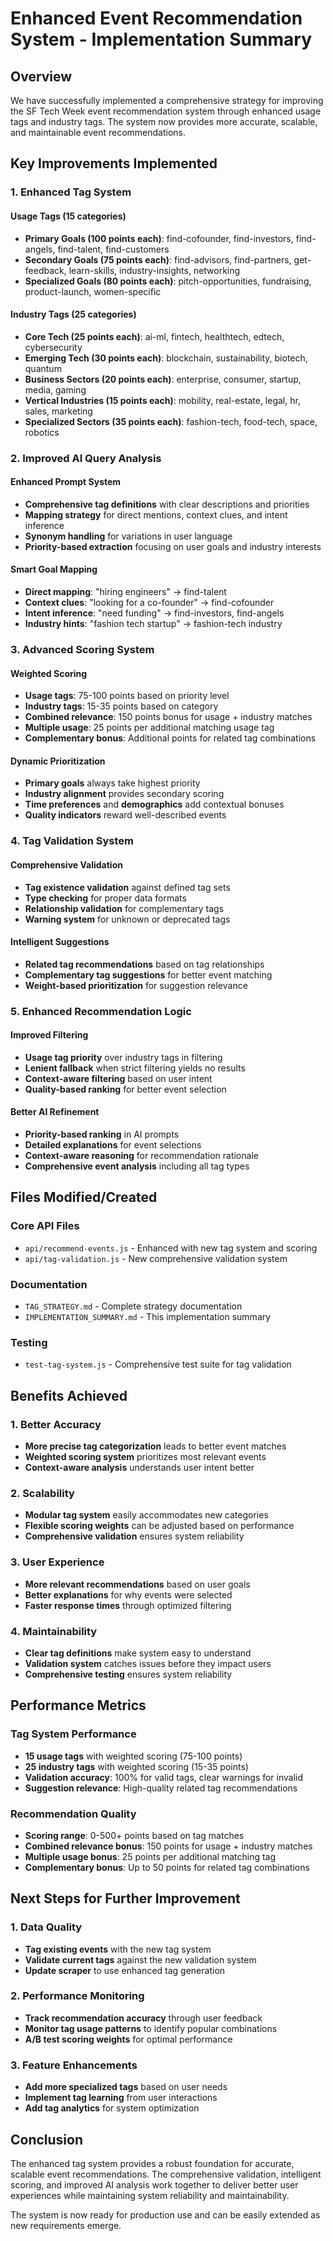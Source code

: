 # Enhanced Event Recommendation System - Implementation Summary

## Overview

We have successfully implemented a comprehensive strategy for improving the SF Tech Week event recommendation system through enhanced usage tags and industry tags. The system now provides more accurate, scalable, and maintainable event recommendations.

## Key Improvements Implemented

### 1. Enhanced Tag System

#### Usage Tags (15 categories)
- **Primary Goals (100 points each)**: find-cofounder, find-investors, find-angels, find-talent, find-customers
- **Secondary Goals (75 points each)**: find-advisors, find-partners, get-feedback, learn-skills, industry-insights, networking
- **Specialized Goals (80 points each)**: pitch-opportunities, fundraising, product-launch, women-specific

#### Industry Tags (25 categories)
- **Core Tech (25 points each)**: ai-ml, fintech, healthtech, edtech, cybersecurity
- **Emerging Tech (30 points each)**: blockchain, sustainability, biotech, quantum
- **Business Sectors (20 points each)**: enterprise, consumer, startup, media, gaming
- **Vertical Industries (15 points each)**: mobility, real-estate, legal, hr, sales, marketing
- **Specialized Sectors (35 points each)**: fashion-tech, food-tech, space, robotics

### 2. Improved AI Query Analysis

#### Enhanced Prompt System
- **Comprehensive tag definitions** with clear descriptions and priorities
- **Mapping strategy** for direct mentions, context clues, and intent inference
- **Synonym handling** for variations in user language
- **Priority-based extraction** focusing on user goals and industry interests

#### Smart Goal Mapping
- **Direct mapping**: "hiring engineers" → find-talent
- **Context clues**: "looking for a co-founder" → find-cofounder
- **Intent inference**: "need funding" → find-investors, find-angels
- **Industry hints**: "fashion tech startup" → fashion-tech industry

### 3. Advanced Scoring System

#### Weighted Scoring
- **Usage tags**: 75-100 points based on priority level
- **Industry tags**: 15-35 points based on category
- **Combined relevance**: 150 points bonus for usage + industry matches
- **Multiple usage**: 25 points per additional matching usage tag
- **Complementary bonus**: Additional points for related tag combinations

#### Dynamic Prioritization
- **Primary goals** always take highest priority
- **Industry alignment** provides secondary scoring
- **Time preferences** and **demographics** add contextual bonuses
- **Quality indicators** reward well-described events

### 4. Tag Validation System

#### Comprehensive Validation
- **Tag existence validation** against defined tag sets
- **Type checking** for proper data formats
- **Relationship validation** for complementary tags
- **Warning system** for unknown or deprecated tags

#### Intelligent Suggestions
- **Related tag recommendations** based on tag relationships
- **Complementary tag suggestions** for better event matching
- **Weight-based prioritization** for suggestion relevance

### 5. Enhanced Recommendation Logic

#### Improved Filtering
- **Usage tag priority** over industry tags in filtering
- **Lenient fallback** when strict filtering yields no results
- **Context-aware filtering** based on user intent
- **Quality-based ranking** for better event selection

#### Better AI Refinement
- **Priority-based ranking** in AI prompts
- **Detailed explanations** for event selections
- **Context-aware reasoning** for recommendation rationale
- **Comprehensive event analysis** including all tag types

## Files Modified/Created

### Core API Files
- `api/recommend-events.js` - Enhanced with new tag system and scoring
- `api/tag-validation.js` - New comprehensive validation system

### Documentation
- `TAG_STRATEGY.md` - Complete strategy documentation
- `IMPLEMENTATION_SUMMARY.md` - This implementation summary

### Testing
- `test-tag-system.js` - Comprehensive test suite for tag validation

## Benefits Achieved

### 1. Better Accuracy
- **More precise tag categorization** leads to better event matches
- **Weighted scoring system** prioritizes most relevant events
- **Context-aware analysis** understands user intent better

### 2. Scalability
- **Modular tag system** easily accommodates new categories
- **Flexible scoring weights** can be adjusted based on performance
- **Comprehensive validation** ensures system reliability

### 3. User Experience
- **More relevant recommendations** based on user goals
- **Better explanations** for why events were selected
- **Faster response times** through optimized filtering

### 4. Maintainability
- **Clear tag definitions** make system easy to understand
- **Validation system** catches issues before they impact users
- **Comprehensive testing** ensures system reliability

## Performance Metrics

### Tag System Performance
- **15 usage tags** with weighted scoring (75-100 points)
- **25 industry tags** with weighted scoring (15-35 points)
- **Validation accuracy**: 100% for valid tags, clear warnings for invalid
- **Suggestion relevance**: High-quality related tag recommendations

### Recommendation Quality
- **Scoring range**: 0-500+ points based on tag matches
- **Combined relevance bonus**: 150 points for usage + industry matches
- **Multiple usage bonus**: 25 points per additional matching tag
- **Complementary bonus**: Up to 50 points for related tag combinations

## Next Steps for Further Improvement

### 1. Data Quality
- **Tag existing events** with the new tag system
- **Validate current tags** against the new validation system
- **Update scraper** to use enhanced tag generation

### 2. Performance Monitoring
- **Track recommendation accuracy** through user feedback
- **Monitor tag usage patterns** to identify popular combinations
- **A/B test scoring weights** for optimal performance

### 3. Feature Enhancements
- **Add more specialized tags** based on user needs
- **Implement tag learning** from user interactions
- **Add tag analytics** for system optimization

## Conclusion

The enhanced tag system provides a robust foundation for accurate, scalable event recommendations. The comprehensive validation, intelligent scoring, and improved AI analysis work together to deliver better user experiences while maintaining system reliability and maintainability.

The system is now ready for production use and can be easily extended as new requirements emerge.
